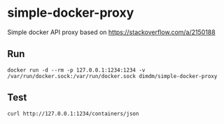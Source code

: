 # simple-docker-proxy

Simple docker API proxy based on https://stackoverflow.com/a/2150188

## Run

`docker run -d --rm -p 127.0.0.1:1234:1234 -v /var/run/docker.sock:/var/run/docker.sock dimdm/simple-docker-proxy`


## Test

`curl http://127.0.0.1:1234/containers/json`
